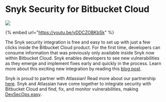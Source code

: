 # Snyk Security for Bitbucket Cloud

![](https://partner-workshop-assets.s3.us-east-2.amazonaws.com/blog-banner-atlassian-snyk.webp)

{% embed url="https://youtu.be/yDDCZOBKbSk" %}

The Snyk security integration is free and easy to set up with just a few clicks inside the Bitbucket Cloud product. For the first time, developers can consume information that was previously only available inside Snyk now within Bitbucket Cloud. Snyk enables developers to see new vulnerabilities as they emerge and implement fixes early and quickly in the process. Learn more about this exciting new integration by reading this [blog post](https://snyk.io/blog/snyk-native-integration-atlassian-bitbucket-cloud-security/).

Snyk is proud to partner with Atlassian! Read more about our partnership [here](https://snyk.io/atlassian/). Snyk and Atlassian have come together to integrate security with Bitbucket Cloud and find, fix, and monitor vulnerabilities, making [DevSecOps easy](https://www.atlassian.com/software/bitbucket/features/devsecops).
